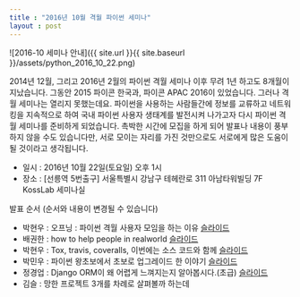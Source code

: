 ```yaml
---
title : "2016년 10월 격월 파이썬 세미나"
layout : post
---
```


![2016-10 세미나 안내]({{ site.url }}{{ site.baseurl }}/assets/python_2016_10_22.png)


2014년 12월, 그리고 2016년 2월의 파이썬 격월 세미나 이후 무려 1년 하고도 8개월이 지났습니다. 그동안 2015 파이콘 한국과, 파이콘 APAC 2016이 있었습니다. 그러나 격월 세미나는 열리지 못했는데요. 파이썬을 사용하는 사람들간에 정보를 교류하고 네트워킹을 지속적으로 하여 국내 파이썬 사용자 생태계를 발전시켜 나가고자 다시 파이썬 격월 세미나를 준비하게 되었습니다. 촉박한 시간에 모집을 하게 되어 발표나 내용이 풍부하지 않을 수도 있습니다만, 서로 모이는 자리를 가진 것만으로도 서로에게 많은 도움이 될 것이라고 생각됩니다.  


* 일시 : 2016년 10월 22일(토요일) 오후 1시  
* 장소 : [선릉역 5번출구] 서울특별시 강남구 테헤란로 311 아남타워빌딩 7F KossLab 세미나실  


발표 순서 (순서와 내용이 변경될 수 있습니다)  


* 박현우 : 오프닝 : 파이썬 격월 사용자 모임을 하는 이유 [슬라이드](http://www.slideshare.net/lqez/2016-10-67523510)  
* 배권한 : how to help people in realworld [슬라이드](http://www.slideshare.net/darjeeling/how-to-help-people-in-realworld-with-python)  
* 박현우 : Tox, travis, coveralls, 이번에는 소스 코드와 함께 [슬라이드](http://www.slideshare.net/lqez/tox-travis-codecov-67523447)  
* 박민우 : 파이썬 왕초보에서 초보로 업그레이드 한 이야기 [슬라이드](http://www.slideshare.net/tebica/learnpython-67556305)  
* 정경업 : Django ORM이 왜 어렵게 느껴지는지 알아봅시다.(초급) [슬라이드](http://www.slideshare.net/perhapsspy/django-orm-67523180)  
* 김슬 : 망한 프로젝트 3개를 차례로 살펴볼까 하는데  
